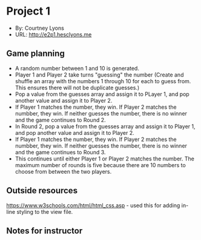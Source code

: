 # Project 1
+ By: Courtney Lyons
+ URL: <http://e2p1.hesclyons.me>

## Game planning
+ A random number between 1 and 10 is generated.
+ Player 1 and Player 2 take turns "guessing" the number (Create and shuffle an array with the numbers 1 through 10 for each to guess from. This ensures there will not be duplicate guesses.)
+ Pop a value from the guesses array and assign it to PLayer 1, and pop another value and assign it to Player 2. 
+ If Player 1 matches the number, they win. If Player 2 matches the numbber, they win. If neither guesses the number, there is no winner and the game continues to Round 2.
+ In Round 2, pop a value from the guesses array and assign it to Player 1, and pop another value and assign it to Player 2. 
+ If Player 1 matches the number, they win. If Player 2 matches the numbber, they win. If neither guesses the number, there is no winner and the game continues to Round 3.
+ This continues until either Player 1 or Player 2 matches the number. The maximum number of rounds is five because there are 10 numbers to choose from between the two players. 


## Outside resources
<https://www.w3schools.com/html/html_css.asp> - used this for adding in-line styling to the view file.

## Notes for instructor
